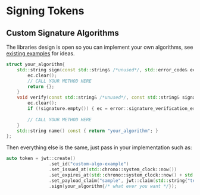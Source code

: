 # Signing Tokens

## Custom Signature Algorithms

The libraries design is open so you can implement your own algorithms, see [existing examples](https://github.com/Thalhammer/jwt-cpp/blob/73f23419235661e89a304ba5ab09d6714fb8dd94/include/jwt-cpp/jwt.h#L874) for ideas.

```cpp
struct your_algorithm{
	std::string sign(const std::string& /*unused*/, std::error_code& ec) const {
		ec.clear();
        // CALL YOUR METHOD HERE
		return {};
	}
	void verify(const std::string& /*unused*/, const std::string& signature, std::error_code& ec) const {
		ec.clear();
		if (!signature.empty()) { ec = error::signature_verification_error::invalid_signature; }
        
        // CALL YOUR METHOD HERE
	}
	std::string name() const { return "your_algorithm"; }
};
```

Then everything else is the same, just pass in your implementation such as:


```cpp
auto token = jwt::create()
                .set_id("custom-algo-example")
                .set_issued_at(std::chrono::system_clock::now())
                .set_expires_at(std::chrono::system_clock::now() + std::chrono::seconds{36000})
                .set_payload_claim("sample", jwt::claim(std::string{"test"}))
                .sign(your_algorithm{/* what ever you want */});
```

